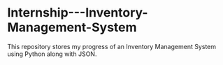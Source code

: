 # Internship---Inventory-Management-System
This repository stores my progress of an Inventory Management System using Python along with JSON.
